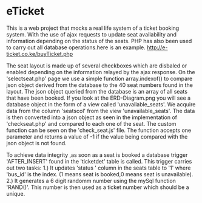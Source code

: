 # eTicket
This is a web project that mocks a real life system of a ticket booking system.
With the use of ajax requests to update seat availability and information depending on
the status of the seats. PHP has also been used to carry out all
database operations.here is an example. http://e-ticket.co.ke/buyTicket.php

The seat layout is made up of several checkboxes which are disbaled or enabled depending on the information relayed by the ajax response.
On the 'selectseat.php' page we use a simple function array.indexof() to compare json object derived from the 
database to the 40 seat numbers found in the layout. The json object queried from the database is an array of all seats that have been booked. If
you look at the ERD-Diagram.png you will see a database object in the form of a view called 'unavailable_seats'. We acquire data from the column 'seatscol'
from the view 'unavailable_seats'. The data is then converted into a json object as seen in the implementation of 'checkseat.php' and compared to each one of the seat.
The custom function can be seen on the 'check_seat.js' file. The function accepts one parameter and returns a value of -1 if the value being compared
with the json object is not found.



To achieve data integrity ,as soon as a seat is booked a database trigger 'AFTER_INSERT' found in the 'ticketdet' table is called. This trigger carries out two tasks:
 1.) It updates 'status ' column in the seats table to '1' where 'bus_id' is the index. (1 means seat is booked,0 means seat is unavailable).
 2.)  It generates a 6 digit randomm number using the mySql function 'RAND()'. This number is then used as a ticket number which should be a unique. 
 
 
 
